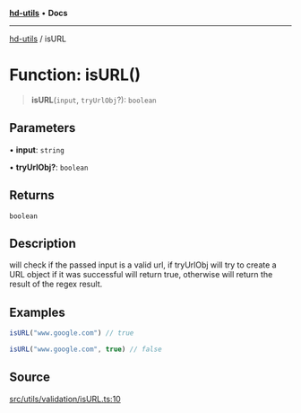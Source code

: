[**hd-utils**](../README.md) • **Docs**

***

[hd-utils](../globals.md) / isURL

# Function: isURL()

> **isURL**(`input`, `tryUrlObj`?): `boolean`

## Parameters

• **input**: `string`

• **tryUrlObj?**: `boolean`

## Returns

`boolean`

## Description

will check if the passed input is a valid url, if tryUrlObj will try to create a URL object
if it was successful will return true, otherwise will return the result of the regex result.

## Examples

```ts
isURL("www.google.com") // true
```

```ts
isURL("www.google.com", true) // false
```

## Source

[src/utils/validation/isURL.ts:10](https://github.com/AhmadHddad/h-utils/blob/f7bb9ae71f981ffef49079271b9540862594b7e6/src/utils/validation/isURL.ts#L10)
